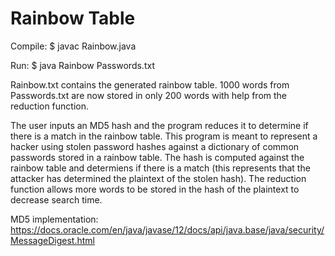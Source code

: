 # Rainbow Table

Compile: $ javac Rainbow.java

Run: $ java Rainbow Passwords.txt

Rainbow.txt contains the generated rainbow table. 1000 words from Passwords.txt are now stored in only 200 words with help from the reduction function.

The user inputs an MD5 hash and the program reduces it to determine if there is a match in the rainbow table. This program is meant to represent a hacker using stolen password hashes against a dictionary of common passwords stored in a rainbow table. The hash is computed against the rainbow table and determiens if there is a match (this represents that the attacker has determined the plaintext of the stolen hash). The reduction function allows more words to be stored in the hash of the plaintext to decrease search time.

MD5 implementation: https://docs.oracle.com/en/java/javase/12/docs/api/java.base/java/security/MessageDigest.html
